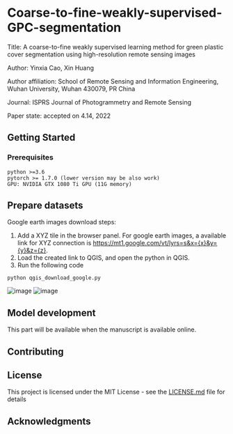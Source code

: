 # Coarse-to-fine-weakly-supervised-GPC-segmentation

Title: A coarse-to-fine weakly supervised learning method for green plastic cover segmentation using high-resolution remote sensing images  

Author: Yinxia Cao, Xin Huang  

Author affiliation: School of Remote Sensing and Information Engineering, Wuhan University, Wuhan 430079, PR China  

Journal: ISPRS Journal of Photogrammetry and Remote Sensing  

Paper state: accepted on 4.14, 2022  

## Getting Started

### Prerequisites

```
python >=3.6
pytorch >= 1.7.0 (lower version may be also work)
GPU: NVIDIA GTX 1080 Ti GPU (11G memory)
```
## Prepare datasets
Google earth images download steps:
1. Add a XYZ tile in the browser panel. 
For google earth images, a available link for XYZ connection is https://mt1.google.com/vt/lyrs=s&x={x}&y={y}&z={z}.
2. Load the created link to QGIS, and open the python in QGIS. 
3. Run the following code
```
python qgis_download_google.py
```
![image](https://user-images.githubusercontent.com/39206462/147477579-ecdb5dc8-961a-47e6-ba8a-5b3ab30f38a4.png)
![image](https://user-images.githubusercontent.com/39206462/147477947-4489ce26-903d-4e04-a37e-b2a4d94881cf.png)

## Model development


This part will be available when the manuscript is available online.


## Contributing


## License

This project is licensed under the MIT License - see the [LICENSE.md](LICENSE.md) file for details


## Acknowledgments

